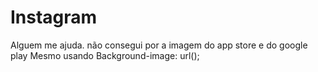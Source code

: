 # Instagram
Alguem me ajuda. não consegui por a imagem do app store e do google play Mesmo usando Background-image: url();
